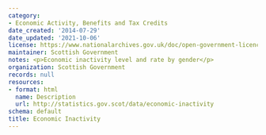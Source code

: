 ```yaml
---
category:
- Economic Activity, Benefits and Tax Credits
date_created: '2014-07-29'
date_updated: '2021-10-06'
license: https://www.nationalarchives.gov.uk/doc/open-government-licence/version/3/
maintainer: Scottish Government
notes: <p>Economic inactivity level and rate by gender</p>
organization: Scottish Government
records: null
resources:
- format: html
  name: Description
  url: http://statistics.gov.scot/data/economic-inactivity
schema: default
title: Economic Inactivity
---
```

